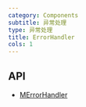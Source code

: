 ```yaml
---
category: Components
subtitle: 异常处理
type: 异常处理
title: ErrorHandler
cols: 1
---
```


## API

- [MErrorHandler](/api/MErrorHandler)
